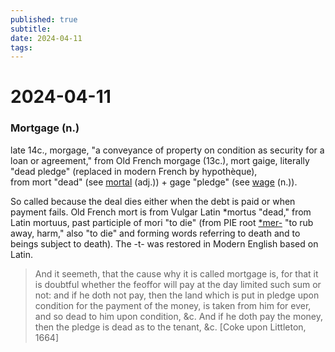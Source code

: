 ```yaml
---
published: true
subtitle: 
date: 2024-04-11
tags: 
---
```


# 2024-04-11

### Mortgage (n.)

late 14c., morgage, "a conveyance of property on condition as security for a loan or agreement," from Old French morgage (13c.), mort gaige, literally "dead pledge" (replaced in modern French by hypothèque), from mort "dead" (see [mortal](https://www.etymonline.com/word/mortal#etymonline_v_18381 "Etymology, meaning and definition of mortal") (adj.)) + gage "pledge" (see [wage](https://www.etymonline.com/word/wage#etymonline_v_4783 "Etymology, meaning and definition of wage") (n.)).

So called because the deal dies either when the debt is paid or when payment fails. Old French mort is from Vulgar Latin *mortus "dead," from Latin mortuus, past participle of mori "to die" (from PIE root [*mer-](https://www.etymonline.com/word/*mer- "Etymology, meaning and definition of *mer-") "to rub away, harm," also "to die" and forming words referring to death and to beings subject to death). The -t- was restored in Modern English based on Latin.

> And it seemeth, that the cause why it is called mortgage is, for that it is doubtful whether the feoffor will pay at the day limited such sum or not: and if he doth not pay, then the land which is put in pledge upon condition for the payment of the money, is taken from him for ever, and so dead to him upon condition, &c. And if he doth pay the money, then the pledge is dead as to the tenant, &c. [Coke upon Littleton, 1664]